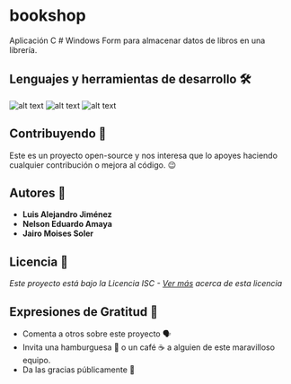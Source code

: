 # bookshop 
Aplicación C # Windows Form para almacenar datos de libros en una librería. 

## Lenguajes y herramientas de desarrollo 🛠
![alt text](https://docs.microsoft.com/es-es/windows/images/csharp-logo.png) ![alt text](https://repairkb.com/img/database/sqlite/sqlite-database.png) ![alt text](https://s03.s3c.es/imag/_v0/770x420/c/d/3/490x_visual-studio.jpg) 

## Contribuyendo 📝
Este es un proyecto open-source y nos interesa que lo apoyes haciendo cualquier contribución o mejora al código. 😉

## Autores :busts_in_silhouette:
- **Luis Alejandro Jiménez**
- **Nelson Eduardo Amaya**
- **Jairo Moises Soler** 

## Licencia 📑
 _Este proyecto está bajo la Licencia ISC - [Ver más](https://es.wikinew.wiki/wiki/ISC_license) acerca de esta licencia_
 
 ## Expresiones de Gratitud 🎁

* Comenta a otros sobre este proyecto 🗣
* Invita una hamburguesa 🍔 o un café ☕ a alguien de este maravilloso equipo. 
* Da las gracias públicamente 🤪


